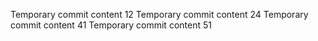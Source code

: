 Temporary commit content 12
Temporary commit content 24
Temporary commit content 41
Temporary commit content 51
